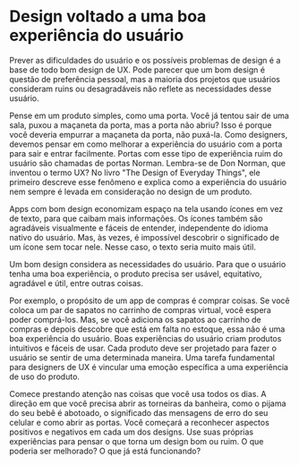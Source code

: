 # Design voltado a uma boa experiência do usuário
Prever as dificuldades do usuário e os possíveis problemas de design é a base de todo bom design de UX. 
Pode parecer que um bom design é questão de preferência pessoal, mas a maioria dos projetos que usuários consideram ruins ou desagradáveis não reflete as necessidades desse usuário.

Pense em um produto simples, como uma porta. Você já tentou sair de uma sala, puxou a maçaneta da porta, mas a porta não abriu? Isso é porque você deveria empurrar a maçaneta da porta, não puxá-la. 
Como designers, devemos pensar em como melhorar a experiência do usuário com a porta para sair e entrar facilmente. 
Portas com esse tipo de experiência ruim do usuário são chamadas de portas Norman. Lembra-se de Don Norman, que inventou o termo UX? 
No livro "The Design of Everyday Things", ele primeiro descreve esse fenômeno e explica como a experiência do usuário nem sempre é levada em consideração no design de um produto.

Apps com bom design economizam espaço na tela usando ícones em vez de texto, para que caibam mais informações. 
Os ícones também são agradáveis visualmente e fáceis de entender, independente do idioma nativo do usuário. 
Mas, às vezes, é impossível descobrir o significado de um ícone sem tocar nele. Nesse caso, o texto seria muito mais útil. 

Um bom design considera as necessidades do usuário. 
Para que o usuário tenha uma boa experiência, o produto precisa ser usável, equitativo, agradável e útil, entre outras coisas.

Por exemplo, o propósito de um app de compras é comprar coisas. 
Se você coloca um par de sapatos no carrinho de compras virtual, você espera poder comprá-los. 
Mas, se você adiciona os sapatos ao carrinho de compras e depois descobre que está em falta no estoque, essa não é uma boa experiência do usuário. 
Boas experiências do usuário criam produtos intuitivos e fáceis de usar. 
Cada produto deve ser projetado para fazer o usuário se sentir de uma determinada maneira. 
Uma tarefa fundamental para designers de UX é vincular uma emoção específica a uma experiência de uso do produto.

Comece prestando atenção nas coisas que você usa todos os dias. 
A direção em que você precisa abrir as torneiras da banheira, como o pijama do seu bebê é abotoado, o significado das mensagens de erro do seu celular e como abrir as portas. 
Você começará a reconhecer aspectos positivos e negativos em cada um dos designs. Use suas próprias experiências para pensar o que torna um design bom ou ruim. 
O que poderia ser melhorado? O que já está funcionando?